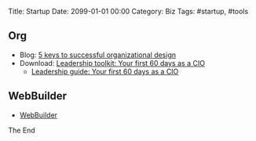 Title:  Startup
Date: 2099-01-01 00:00
Category: Biz
Tags: #startup, #tools

## Org

* Blog: [5 keys to successful organizational design](https://www.pluralsight.com/resource-center/guides/organizational-design/5-keys-to-success)
* Download: [Leadership toolkit: Your first 60 days as a CIO](https://www.pluralsight.com/resource-center/guides/first-60-days)
    * [Leadership guide: Your first 60 days as a CIO](https://www.pluralsight.com/resource-center/guides/first-60-days/thank-you)

## WebBuilder

* [WebBuilder](https://www.producthunt.com/ship/create-your-own-landing-page?utm_source=main_header_ship_link&utm_medium=web)

The End